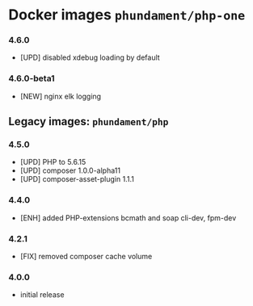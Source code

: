 Docker images `phundament/php-one`
==================================

### 4.6.0

- [UPD] disabled xdebug loading by default

### 4.6.0-beta1

- [NEW] nginx elk logging


Legacy images: `phundament/php`
-------------------------------

### 4.5.0

- [UPD] PHP to 5.6.15
- [UPD] composer 1.0.0-alpha11
- [UPD] composer-asset-plugin 1.1.1

### 4.4.0

- [ENH] added PHP-extensions bcmath and soap cli-dev, fpm-dev

### 4.2.1

- [FIX] removed composer cache volume

### 4.0.0

- initial release




